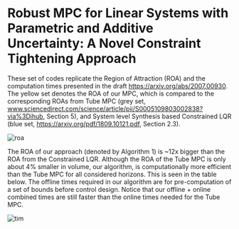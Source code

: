 # Robust MPC for Linear Systems with Parametric and Additive Uncertainty: A Novel Constraint Tightening Approach 

These set of codes replicate the Region of Attraction (ROA) and the computation times presented in the draft https://arxiv.org/abs/2007.00930. The yellow set denotes the ROA of our MPC, which is compared to the corresponding ROAs from Tube MPC (grey set, www.sciencedirect.com/science/article/pii/S0005109803002838?via%3Dihub, Section 5), and System level Synthesis based Constrained LQR (blue set, https://arxiv.org/pdf/1809.10121.pdf, Section 2.3).  

![roa](https://user-images.githubusercontent.com/12418616/116338475-a593fb00-a790-11eb-9f2a-a8abcc0d128e.png)

The ROA of our approach (denoted by Algorithm 1) is ~12x bigger than the ROA from the Constrained LQR. Although the ROA of the Tube MPC is only about 4% smaller in volume, our algorithm, is computationally more efficient than the Tube MPC for all considered horizons. This is seen in the table below. The offline times required in our algorithm are for pre-computation of a set of bounds before control design. Notice that our offline + online combined times are still faster than the online times needed for the Tube MPC.

![tim](https://user-images.githubusercontent.com/12418616/116338519-b3498080-a790-11eb-9e7d-9aa28852b418.png)

